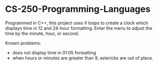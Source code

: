 # CS-250-Programming-Languages

Programmed in C++, this project uses if loops to create a clock which displays time in 12 and 24-hour formatting. 
Enter the menu to adjust the time by the minute, hour, or second. 

Known problems:
- does not display time in 01:05 formatting
- when hours or minutes are greater than 9, astericks are out of place. 
